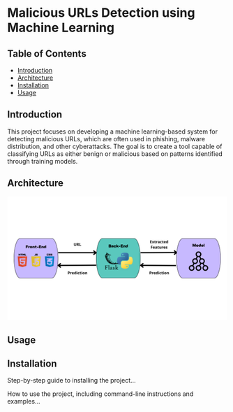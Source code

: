 # Malicious URLs Detection using Machine Learning

<h2>Table of Contents</h2>
  <ul>
    <li><a href="#introduction">Introduction</a></li>
    <li><a href="#architecture">Architecture</a></li>
    <li><a href="#installation">Installation</a></li>
    <li><a href="#usage">Usage</a></li>
  </ul>

 <h2 id="introduction">Introduction</h2>
This project focuses on developing a machine learning-based system for detecting malicious URLs, which are often used in phishing, malware distribution, and other cyberattacks. The goal is to create a tool capable of classifying URLs as either benign or malicious based on patterns identified through training models.

<h2 id="architecture">Architecture</h2>
  <img src="architecture.png" alt="Project Architecture" width="600">

<h2 id="usage">Usage</h2>
  
 <h2 id="installation">Installation</h2>
    <p>Step-by-step guide to installing the project...</p>
    

  <p>How to use the project, including command-line instructions and examples...</p>





